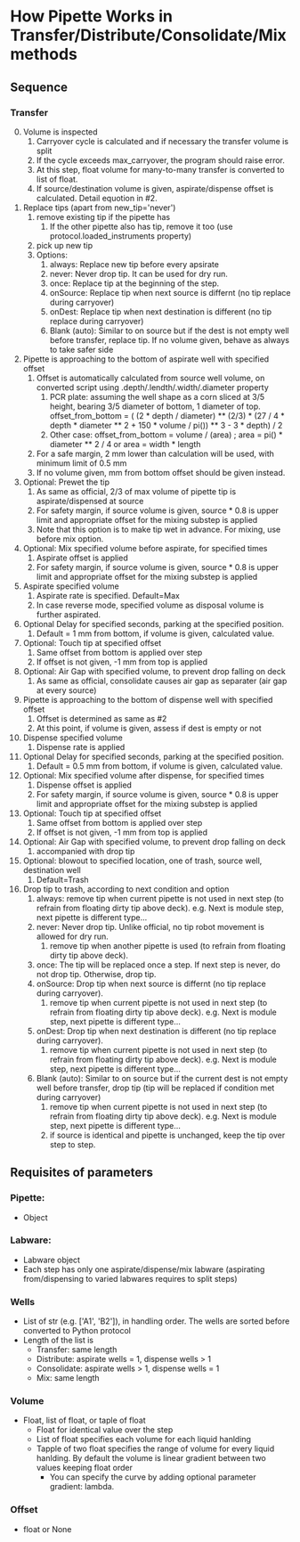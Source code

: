 # How Pipette Works in Transfer/Distribute/Consolidate/Mix methods
## Sequence
### Transfer
0. Volume is inspected
    1. Carryover cycle is calculated and if necessary the transfer volume is split
    2. If the cycle exceeds max_carryover, the program should raise error.
    3. At this step, float volume for many-to-many transfer is converted to list of float.
    4. If source/destination volume is given, aspirate/dispense offset is calculated. Detail equotion in #2. 
1. Replace tips (apart from new_tip='never')
    1. remove existing tip if the pipette has
        1. If the other pipette also has tip, remove it too (use protocol.loaded_instruments property)
    2. pick up new tip
    3. Options:
        1. always: Replace new tip before every apsirate
        2. never: Never drop tip. It can be used for dry run.
        3. once: Replace tip at the beginning of the step.
        4. onSource: Replace tip when next source is differnt (no tip replace during carryover)
        5. onDest: Replace tip when next destination is different (no tip replace during carryover)
        6. Blank (auto): Similar to on source but if the dest is not empty well before transfer, replace tip. If no volume given, behave as always to take safer side
2. Pipette is approaching to the bottom of aspirate well with specified offset
    1. Offset is automatically calculated from source well volume, on converted script using .depth/.lendth/.width/.diameter property
        1. PCR plate: assuming the well shape as a corn sliced at 3/5 height, bearing 3/5 diameter of bottom, 1 diameter of top. offset_from_bottom = ( (2 * depth / diameter) ** (2/3) * (27 / 4 * depth * diameter ** 2 + 150 * volume / pi()) ** 3 - 3 * depth) / 2
        2. Other case: offset_from_bottom = volume / (area) ; area = pi() * diameter ** 2 / 4 or area = width * length
    2. For a safe margin, 2 mm lower than calculation will be used, with minimum limit of 0.5 mm
    3. If no volume given, mm from bottom offset should be given instead.
3. Optional: Prewet the tip
    1. As same as official, 2/3 of max volume of pipette tip is aspirate/dispensed at source
    2. For safety margin, if source volume is given, source * 0.8 is upper limit and appropriate offset for the mixing substep is applied
    3. Note that this option is to make tip wet in advance. For mixing, use before mix option.
4. Optional: Mix specified volume before aspirate, for specified times
    1. Aspirate offset is applied
    2. For safety margin, if source volume is given, source * 0.8 is upper limit and appropriate offset for the mixing substep is applied
5. Aspirate specified volume
    1. Aspirate rate is specified. Default=Max
    2. In case reverse mode, specified volume as disposal volume is further aspirated.
6. Optional Delay for specified seconds, parking at the specified position.
    1. Default = 1 mm from bottom, if volume is given, calculated value.
7. Optional: Touch tip at specified offset
    1. Same offset from bottom is applied over step
    2. If offset is not given, -1 mm from top is applied
8. Optional: Air Gap with specified volume, to prevent drop falling on deck
    1. As same as official, consolidate causes air gap as separater (air gap at every source)
9. Pipette is approaching to the bottom of dispense well with specified offset
    1. Offset is determined as same as #2
    2. At this point, if volume is given, assess if dest is empty or not
10. Dispense specified volume
    1. Dispense rate is applied
11. Optional Delay for specified seconds, parking at the specified position.
    1. Default = 0.5 mm from bottom, if volume is given, calculated value.
12. Optional: Mix specified volume after dispense, for specified times
    1. Dispense offset is applied
    2. For safety margin, if source volume is given, source * 0.8 is upper limit and appropriate offset for the mixing substep is applied
13. Optional: Touch tip at specified offset
    1. Same offset from bottom is applied over step
    2. If offset is not given, -1 mm from top is applied
14. Optional: Air Gap with specified volume, to prevent drop falling on deck
    1. accompanied with drop tip
16. Optional: blowout to specified location, one of trash, source well, destination well
    1. Default=Trash
17. Drop tip to trash, according to next condition and option
    1. always: remove tip when current pipette is not used in next step (to refrain from floating dirty tip above deck). e.g. Next is module step, next pipette is different type...
    2. never: Never drop tip. Unlike official, no tip robot movement is allowed for dry run.
        1. remove tip when another pipette is used (to refrain from floating dirty tip above deck).
    3. once: The tip will be replaced once a step. If next step is never, do not drop tip. Otherwise, drop tip.
    4. onSource: Drop tip when next source is differnt (no tip replace during carryover).
        1. remove tip when current pipette is not used in next step (to refrain from floating dirty tip above deck). e.g. Next is module step, next pipette is different type...
    5. onDest: Drop tip when next destination is different (no tip replace during carryover). 
        1. remove tip when current pipette is not used in next step (to refrain from floating dirty tip above deck). e.g. Next is module step, next pipette is different type...
    6. Blank (auto): Similar to on source but if the current dest is not empty well before transfer, drop tip (tip will be replaced if condition met during carryover)
        1. remove tip when current pipette is not used in next step (to refrain from floating dirty tip above deck). e.g. Next is module step, next pipette is different type...
        2. if source is identical and pipette is unchanged, keep the tip over step to step.


## Requisites of parameters
### Pipette:
- Object
### Labware: 
- Labware object
- Each step has only one aspirate/dispense/mix labware (aspirating from/dispensing to varied labwares requires to split steps)
### Wells
- List of str (e.g. ['A1', 'B2']), in handling order. The wells are sorted before converted to Python protocol
- Length of the list is
  - Transfer: same length
  - Distribute: aspirate wells = 1, dispense wells > 1
  - Consolidate: aspirate wells > 1, dispense wells = 1
  - Mix: same length
### Volume
- Float, list of float, or taple of float
  - Float for identical value over the step
  - List of float specifies each volume for each liquid hanlding
  - Tapple of two float specifies the range of volume for every liquid hanlding. By default the volume is linear gradient between two values keeping float order
    - You can specify the curve by adding optional parameter gradient: lambda.
### Offset
- float or None
